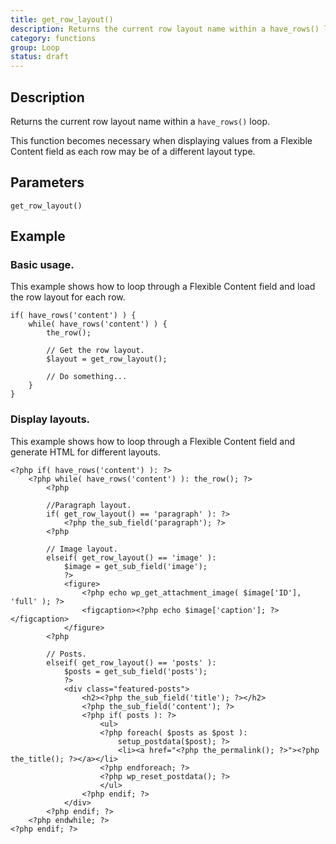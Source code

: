 ```yaml
---
title: get_row_layout()
description: Returns the current row layout name within a have_rows() loop
category: functions
group: Loop
status: draft
---
```


## Description
Returns the current row layout name within a `have_rows()` loop. 

This function becomes necessary when displaying values from a Flexible Content field as each row may be of a different layout type.

## Parameters
```
get_row_layout()
```

## Example

### Basic usage.
This example shows how to loop through a Flexible Content field and load the row layout for each row.
```
if( have_rows('content') ) {
	while( have_rows('content') ) {
		the_row();
		
		// Get the row layout.
		$layout = get_row_layout();
		
		// Do something...
	}
}
```

### Display layouts.
This example shows how to loop through a Flexible Content field and generate HTML for different layouts.
```
<?php if( have_rows('content') ): ?>
	<?php while( have_rows('content') ): the_row(); ?>
		<?php 
		
		//Paragraph layout.
		if( get_row_layout() == 'paragraph' ): ?>
			<?php the_sub_field('paragraph'); ?>
		<?php 
		
		// Image layout.
		elseif( get_row_layout() == 'image' ): 
			$image = get_sub_field('image');
			?>
			<figure>
				<?php echo wp_get_attachment_image( $image['ID'], 'full' ); ?>
				<figcaption><?php echo $image['caption']; ?></figcaption>
			</figure>
		<?php 
		
		// Posts.
		elseif( get_row_layout() == 'posts' ): 
			$posts = get_sub_field('posts');
			?>
			<div class="featured-posts">
				<h2><?php the_sub_field('title'); ?></h2>
				<?php the_sub_field('content'); ?>
				<?php if( posts ): ?>
					<ul>
					<?php foreach( $posts as $post ):
						setup_postdata($post); ?>
						<li><a href="<?php the_permalink(); ?>"><?php the_title(); ?></a></li>
					<?php endforeach; ?>
					<?php wp_reset_postdata(); ?>
					</ul>
				<?php endif; ?>
			</div>
		<?php endif; ?>
	<?php endwhile; ?>
<?php endif; ?>
```
